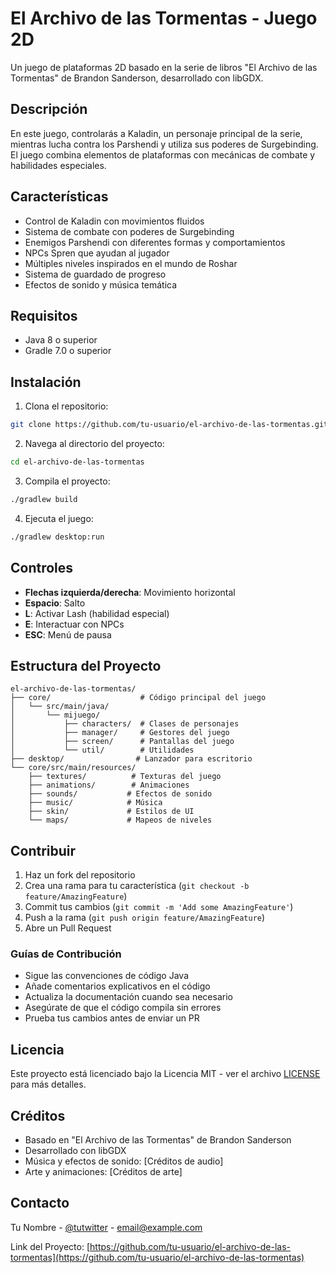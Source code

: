 # El Archivo de las Tormentas - Juego 2D

Un juego de plataformas 2D basado en la serie de libros "El Archivo de las Tormentas" de Brandon Sanderson, desarrollado con libGDX.

## Descripción

En este juego, controlarás a Kaladin, un personaje principal de la serie, mientras lucha contra los Parshendi y utiliza sus poderes de Surgebinding. El juego combina elementos de plataformas con mecánicas de combate y habilidades especiales.

## Características

- Control de Kaladin con movimientos fluidos
- Sistema de combate con poderes de Surgebinding
- Enemigos Parshendi con diferentes formas y comportamientos
- NPCs Spren que ayudan al jugador
- Múltiples niveles inspirados en el mundo de Roshar
- Sistema de guardado de progreso
- Efectos de sonido y música temática

## Requisitos

- Java 8 o superior
- Gradle 7.0 o superior

## Instalación

1. Clona el repositorio:
```bash
git clone https://github.com/tu-usuario/el-archivo-de-las-tormentas.git
```

2. Navega al directorio del proyecto:
```bash
cd el-archivo-de-las-tormentas
```

3. Compila el proyecto:
```bash
./gradlew build
```

4. Ejecuta el juego:
```bash
./gradlew desktop:run
```

## Controles

- **Flechas izquierda/derecha**: Movimiento horizontal
- **Espacio**: Salto
- **L**: Activar Lash (habilidad especial)
- **E**: Interactuar con NPCs
- **ESC**: Menú de pausa

## Estructura del Proyecto

```
el-archivo-de-las-tormentas/
├── core/                    # Código principal del juego
│   └── src/main/java/
│       └── mijuego/
│           ├── characters/  # Clases de personajes
│           ├── manager/     # Gestores del juego
│           ├── screen/      # Pantallas del juego
│           └── util/        # Utilidades
├── desktop/                # Lanzador para escritorio
└── core/src/main/resources/
    ├── textures/          # Texturas del juego
    ├── animations/        # Animaciones
    ├── sounds/           # Efectos de sonido
    ├── music/            # Música
    ├── skin/             # Estilos de UI
    └── maps/             # Mapeos de niveles
```

## Contribuir

1. Haz un fork del repositorio
2. Crea una rama para tu característica (`git checkout -b feature/AmazingFeature`)
3. Commit tus cambios (`git commit -m 'Add some AmazingFeature'`)
4. Push a la rama (`git push origin feature/AmazingFeature`)
5. Abre un Pull Request

### Guías de Contribución

- Sigue las convenciones de código Java
- Añade comentarios explicativos en el código
- Actualiza la documentación cuando sea necesario
- Asegúrate de que el código compila sin errores
- Prueba tus cambios antes de enviar un PR

## Licencia

Este proyecto está licenciado bajo la Licencia MIT - ver el archivo [LICENSE](LICENSE) para más detalles.

## Créditos

- Basado en "El Archivo de las Tormentas" de Brandon Sanderson
- Desarrollado con libGDX
- Música y efectos de sonido: [Créditos de audio]
- Arte y animaciones: [Créditos de arte]

## Contacto

Tu Nombre - [@tutwitter](https://twitter.com/tutwitter) - email@example.com

Link del Proyecto: [https://github.com/tu-usuario/el-archivo-de-las-tormentas](https://github.com/tu-usuario/el-archivo-de-las-tormentas) 
